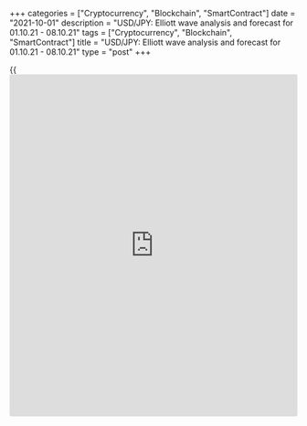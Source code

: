 +++
categories = ["Cryptocurrency", "Blockchain", "SmartContract"]
date = "2021-10-01"
description = "USD/JPY: Elliott wave analysis and forecast for 01.10.21 - 08.10.21"
tags = ["Cryptocurrency", "Blockchain", "SmartContract"]
title = "USD/JPY: Elliott wave analysis and forecast for 01.10.21 - 08.10.21"
type = "post"
+++

{{<iframe id="large-banner" src="https://www.bounty.group/#slide=10.0" width="100%" height="600" scrolling="no" style="border: 0px solid rgb(216, 221, 230); border-radius: 3px;">}}

2021-10-01

2021-10-01

USD/JPY: Elliott wave analysis and forecast for 01.10.21 – 08.10.21Alex
Geuta

 **Main scenario:** consider long positions after a correction above the
level of 109.07 with a target of 113.50 – 115.00.

 **Alternative scenario:** breakout and consolidation below the level of
109.07 will allow the pair to continue declining to the levels of 108.18
– 107.16.

 **Analysis:** Daily chart: apparently, a descending correction of
larger degree finished forming as wave B, and wave С started developing,
with the first wave (1) of С forming inside. The third wave of smaller
degree 3 of (1) continues developing on the H4 chart, with wave i of 3
formed and a downside correction formed as wave ii of 3 inside. On the
H1 chart, supposedly, wave iii of 3 started developing with wave (i) of
iii formed inside. If the presumption is correct, then after wave local
correction (ii) of iii is formed, the pair will continue to rise to the
levels of 113.50 – 115.00. The level of 109.07 is critical in this
scenario as a breakout will enable the pair to continue declining to the
levels of 108.18 – 107.16.

* * *

* * *

## Price chart of USDJPY in real time mode

The content of this article reflects the author’s opinion and does not
necessarily reflect the official position of LiteForex. The material
published on this page is provided for informational purposes only and
should not be considered as the provision of investment advice for the
purposes of Directive 2004/39/EC.

Rate this article:

{{value}}

( {{count}} {{title}} )